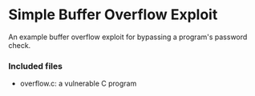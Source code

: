 # Simple Buffer Overflow Exploit

An example buffer overflow exploit for bypassing a program's password check.

### Included files

- overflow.c: a vulnerable C program
